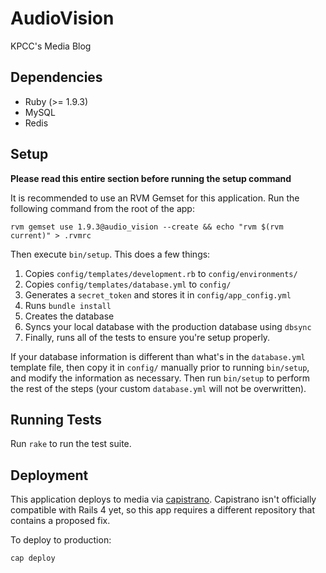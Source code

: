 # AudioVision

KPCC's Media Blog

## Dependencies
* Ruby (>= 1.9.3)
* MySQL
* Redis

## Setup
**Please read this entire section before running the setup command**

It is recommended to use an RVM Gemset for this application.
Run the following command from the root of the app:

    rvm gemset use 1.9.3@audio_vision --create && echo "rvm $(rvm current)" > .rvmrc

Then execute `bin/setup`. This does a few things:

1. Copies `config/templates/development.rb` to `config/environments/`
2. Copies `config/templates/database.yml` to `config/`
3. Generates a `secret_token` and stores it in `config/app_config.yml`
4. Runs `bundle install`
5. Creates the database
6. Syncs your local database with the production database using `dbsync` 
7. Finally, runs all of the tests to ensure you're setup properly.

If your database information is different than what's in the `database.yml`
template file, then copy it in `config/` manually prior to running `bin/setup`,
and modify the information as necessary. Then run `bin/setup` to perform the
rest of the steps (your custom `database.yml` will not be overwritten).

## Running Tests
Run `rake` to run the test suite.

## Deployment
This application deploys to media via [capistrano](http://rubygems.org/gems/capistrano). 
Capistrano isn't officially compatible with Rails 4 yet, so this app 
requires a different repository that contains a proposed fix.

To deploy to production:

    cap deploy
